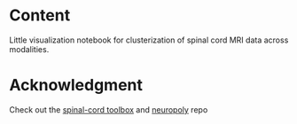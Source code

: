 # Content

Little visualization notebook for clusterization of spinal cord MRI data across modalities.

# Acknowledgment

Check out the [spinal-cord toolbox](https://github.com/neuropoly/spinalcordtoolbox) and [neuropoly](https://github.com/neuropoly) repo
